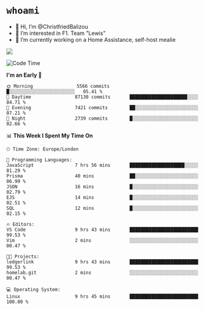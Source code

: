 # `whoami`

- 👋 Hi, I’m @ChristfriedBalizou
- 👀 I’m interested in F1. Team "Lewis"
- 🌱 I’m currently working on a Home Assistance, self-host mealie
<!--
- 💞️ I’m looking to collaborate on
- 📫 How to reach me /dev/stdin
-->


![](https://github-readme-stats.vercel.app/api?username=Christfriedbalizou&show_icons=true&hide_title=true&theme=solarized-dark&count_private=true&hide=stars)
<!-- 
  ![](https://github-readme-stats.vercel.app/api/top-langs/?username=Christfriedbalizou&show_icons=true&hide_title=true&theme=solarized-dark&layout=compact&show_icons=true&count_private=false)
-->


<!--START_SECTION:waka-->
![Code Time](http://img.shields.io/badge/Code%20Time-105%20hrs%2025%20mins-blue)

**I'm an Early 🐤** 

```text
🌞 Morning                5566 commits        █░░░░░░░░░░░░░░░░░░░░░░░░   05.41 % 
🌆 Daytime                87130 commits       █████████████████████░░░░   84.71 % 
🌃 Evening                7421 commits        ██░░░░░░░░░░░░░░░░░░░░░░░   07.21 % 
🌙 Night                  2739 commits        █░░░░░░░░░░░░░░░░░░░░░░░░   02.66 % 
```


📊 **This Week I Spent My Time On** 

```text
🕑︎ Time Zone: Europe/London

💬 Programming Languages: 
JavaScript               7 hrs 56 mins       ████████████████████░░░░░   81.29 % 
Prisma                   40 mins             ██░░░░░░░░░░░░░░░░░░░░░░░   06.99 % 
JSON                     16 mins             █░░░░░░░░░░░░░░░░░░░░░░░░   02.79 % 
EJS                      14 mins             █░░░░░░░░░░░░░░░░░░░░░░░░   02.51 % 
SQL                      12 mins             █░░░░░░░░░░░░░░░░░░░░░░░░   02.15 % 

🔥 Editors: 
VS Code                  9 hrs 43 mins       █████████████████████████   99.53 % 
Vim                      2 mins              ░░░░░░░░░░░░░░░░░░░░░░░░░   00.47 % 

🐱‍💻 Projects: 
ledgerlink               9 hrs 43 mins       █████████████████████████   99.53 % 
homelab.git              2 mins              ░░░░░░░░░░░░░░░░░░░░░░░░░   00.47 % 

💻 Operating System: 
Linux                    9 hrs 45 mins       █████████████████████████   100.00 % 
```


<!--END_SECTION:waka-->


<!---
ChristfriedBalizou/ChristfriedBalizou is a ✨ special ✨ repository because its `README.md` (this file) appears on your GitHub profile.
You can click the Preview link to take a look at your changes.
--->
